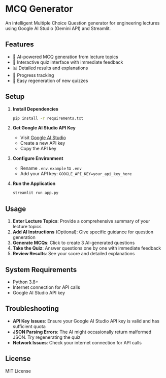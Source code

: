 # MCQ Generator

An intelligent Multiple Choice Question generator for engineering lectures using Google AI Studio (Gemini API) and Streamlit.

## Features

- 🤖 AI-powered MCQ generation from lecture topics
- 📝 Interactive quiz interface with immediate feedback
- 📊 Detailed results and explanations
- 🔄 Progress tracking
- 🔄 Easy regeneration of new quizzes

## Setup

1. **Install Dependencies**
   ```bash
   pip install -r requirements.txt
   ```

2. **Get Google AI Studio API Key**
   - Visit [Google AI Studio](https://makersuite.google.com/app/apikey)
   - Create a new API key
   - Copy the API key

3. **Configure Environment**
   - Rename `.env.example` to `.env`
   - Add your API key: `GOOGLE_API_KEY=your_api_key_here`

4. **Run the Application**
   ```bash
   streamlit run app.py
   ```

## Usage

1. **Enter Lecture Topics**: Provide a comprehensive summary of your lecture topics
2. **Add AI Instructions** (Optional): Give specific guidance for question generation
3. **Generate MCQs**: Click to create 3 AI-generated questions
4. **Take the Quiz**: Answer questions one by one with immediate feedback
5. **Review Results**: See your score and detailed explanations

## System Requirements

- Python 3.8+
- Internet connection for API calls
- Google AI Studio API key

## Troubleshooting

- **API Key Issues**: Ensure your Google AI Studio API key is valid and has sufficient quota
- **JSON Parsing Errors**: The AI might occasionally return malformed JSON. Try regenerating the quiz
- **Network Issues**: Check your internet connection for API calls

## License

MIT License 
